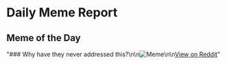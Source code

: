 # Daily Meme Report

## Meme of the Day
"### Why have they never addressed this?\n\n![Meme](https://i.redd.it/wyrb0p7swjaf1.gif)\n\n[View on Reddit](https://redd.it/1lqbiey)"
